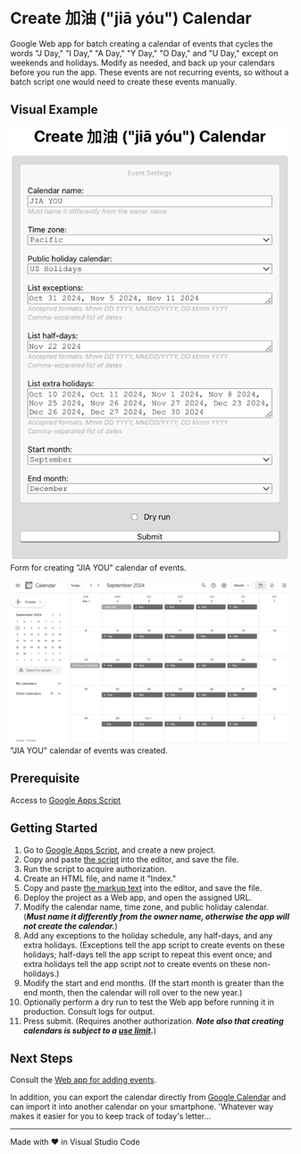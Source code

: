 # Create 加油 ("jiā yóu") Calendar

Google Web app for batch creating a calendar of events that cycles the words "J Day," "I Day," "A Day," "Y Day," "O Day," and "U Day," except on weekends and holidays. Modify as needed, and back up your calendars before you run the app. These events are not recurring events, so without a batch script one would need to create these events manually.

## Visual Example

<img src="screenshots/calendarForm.png" alt="screenshot of calendar form" width="500"><br>Form for creating "JIA YOU" calendar of events.

<img src="screenshots/calendar.png" alt="screenshot of calendar" width="800"><br>"JIA YOU" calendar of events was created.

## Prerequisite

Access to [Google Apps Script](https://script.google.com/)

## Getting Started

1. Go to [Google Apps Script](https://script.google.com/), and create a new project.
2. Copy and paste [the script](./Code.gs) into the editor, and save the file.
3. Run the script to acquire authorization.
4. Create an HTML file, and name it "Index."
5. Copy and paste [the markup text](./Index.html) into the editor, and save the file.
6. Deploy the project as a Web app, and open the assigned URL.
7. Modify the calendar name, time zone, and public holiday calendar. (**_Must name it differently from the owner name, otherwise the app will not create the calendar._**)
8. Add any exceptions to the holiday schedule, any half-days, and any extra holidays. (Exceptions tell the app script to create events on these holidays; half-days tell the app script to repeat this event once; and extra holidays tell the app script _not_ to create events on these non-holidays.)
9. Modify the start and end months. (If the start month is greater than the end month, then the calendar will roll over to the new year.)
10. Optionally perform a dry run to test the Web app before running it in production. Consult logs for output.
11. Press submit. (Requires another authorization. **_Note also that creating calendars is subject to a [use limit](https://support.google.com/a/answer/2905486?hl=en)._**)

## Next Steps

Consult the [Web app for adding events](https://github.com/saegl5/jiayou_add_events).

In addition, you can export the calendar directly from [Google Calendar](https://calendar.google.com/calendar/) and can import it into another calendar on your smartphone. 'Whatever way makes it easier for you to keep track of today's letter...

<hr>
Made with &heartsuit; in Visual Studio Code
